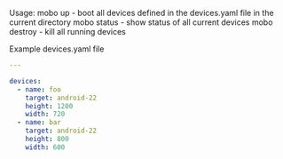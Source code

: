 Usage:
  mobo up      - boot all devices defined in the devices.yaml file in the current directory
  mobo status  - show status of all current devices
  mobo destroy - kill all running devices


Example devices.yaml file
```yaml
---

devices:
  - name: foo
    target: android-22
    height: 1200
    width: 720
  - name: bar
    target: android-22
    height: 800
    width: 600
```
